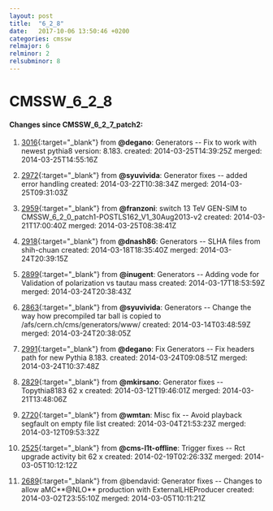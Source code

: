 ```yaml
---
layout: post
title:  "6_2_8"
date:   2017-10-06 13:50:46 +0200
categories: cmssw
relmajor: 6
relminor: 2
relsubminor: 8
---
```


# CMSSW_6_2_8
#### Changes since CMSSW_6_2_7_patch2:

1. [3016](http://github.com/cms-sw/cmssw/pull/3016){:target="_blank"}  from **@degano**: Generators -- Fix to work with newest pythia8 version: 8.183. created: 2014-03-25T14:39:25Z merged: 2014-03-25T14:55:16Z

1. [2972](http://github.com/cms-sw/cmssw/pull/2972){:target="_blank"}  from **@syuvivida**: Generator fixes -- added error handling created: 2014-03-22T10:38:34Z merged: 2014-03-25T09:31:03Z

1. [2959](http://github.com/cms-sw/cmssw/pull/2959){:target="_blank"}  from **@franzoni**: switch 13 TeV GEN-SIM to CMSSW_6_2_0_patch1-POSTLS162_V1_30Aug2013-v2 created: 2014-03-21T17:00:40Z merged: 2014-03-25T08:38:41Z

1. [2918](http://github.com/cms-sw/cmssw/pull/2918){:target="_blank"}  from **@dnash86**: Generators -- SLHA files from shih-chuan created: 2014-03-18T18:35:40Z merged: 2014-03-24T20:39:15Z

1. [2899](http://github.com/cms-sw/cmssw/pull/2899){:target="_blank"}  from **@inugent**: Generators -- Adding vode for Validation of polarization vs tautau mass created: 2014-03-17T18:53:59Z merged: 2014-03-24T20:38:43Z

1. [2863](http://github.com/cms-sw/cmssw/pull/2863){:target="_blank"}  from **@syuvivida**: Generators -- Change the way how precompiled tar ball is copied to /afs/cern.ch/cms/generators/www/ created: 2014-03-14T03:48:59Z merged: 2014-03-24T20:38:05Z

1. [2991](http://github.com/cms-sw/cmssw/pull/2991){:target="_blank"}  from **@degano**: Fix Generators -- Fix headers path for new Pythia 8.183. created: 2014-03-24T09:08:51Z merged: 2014-03-24T10:37:48Z

1. [2829](http://github.com/cms-sw/cmssw/pull/2829){:target="_blank"}  from **@mkirsano**: Generator fixes -- Topythia8183 62 x created: 2014-03-12T19:46:01Z merged: 2014-03-21T13:48:06Z

1. [2720](http://github.com/cms-sw/cmssw/pull/2720){:target="_blank"}  from **@wmtan**: Misc fix -- Avoid playback segfault on empty file list created: 2014-03-04T21:53:23Z merged: 2014-03-12T09:53:32Z

1. [2525](http://github.com/cms-sw/cmssw/pull/2525){:target="_blank"}  from **@cms-l1t-offline**: Trigger fixes -- Rct upgrade activity bit 62 x created: 2014-02-19T02:26:33Z merged: 2014-03-05T10:12:12Z

1. [2689](http://github.com/cms-sw/cmssw/pull/2689){:target="_blank"}  from @bendavid: Generator fixes -- Changes to allow aMC**@NLO** production with ExternalLHEProducer created: 2014-03-02T23:55:10Z merged: 2014-03-05T10:11:21Z
